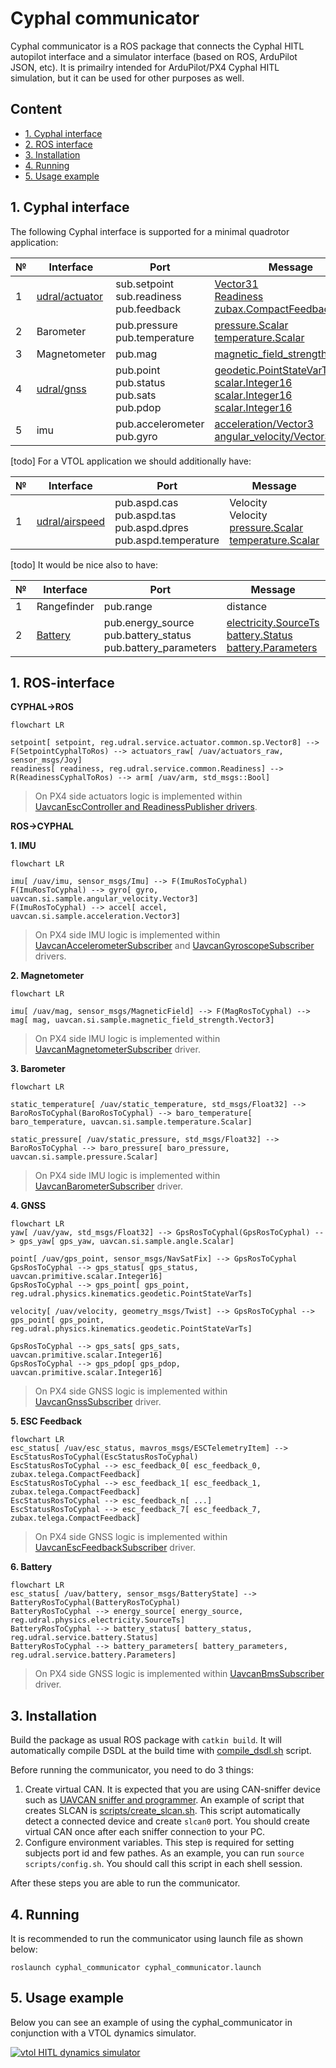 # Cyphal communicator

Cyphal communicator is a ROS package that connects the Cyphal HITL autopilot interface and a simulator interface (based on ROS, ArduPilot JSON, etc). It is primailry intended for ArduPilot/PX4 Cyphal HITL simulation, but it can be used for other purposes as well.

## Content

  - [1. Cyphal interface](#1-cyphal-interface)
  - [2. ROS interface](#1-ros-interface)
  - [3. Installation](#2-installation)
  - [4. Running](#4-running)
  - [5. Usage example](#5-usage-example)

## 1. Cyphal interface

The following Cyphal interface is supported for a minimal quadrotor application:

| № | Interface | Port | Message |
| - | --------- | ---- | ------- |
| 1 | [udral/actuator](https://github.com/OpenCyphal/public_regulated_data_types/tree/master/reg/udral/service/actuator) | sub.setpoint </br> sub.readiness </br> pub.feedback | [Vector31](https://github.com/OpenCyphal/public_regulated_data_types/blob/master/reg/udral/service/actuator/common/sp/Vector31.0.1.dsdl) </br> [Readiness](https://github.com/OpenCyphal/public_regulated_data_types/blob/master/reg/udral/service/common/Readiness.0.1.dsdl) </br> [zubax.CompactFeedback](https://github.com/Zubax/zubax_dsdl/blob/master/zubax/telega/CompactFeedback.1.0.dsdl) |
| 2 | Barometer | pub.pressure </br> pub.temperature | [pressure.Scalar](https://github.com/OpenCyphal/public_regulated_data_types/blob/master/uavcan/si/sample/pressure/Scalar.1.0.dsdl) </br> [temperature.Scalar](https://github.com/OpenCyphal/public_regulated_data_types/blob/master/uavcan/si/sample/temperature/Scalar.1.0.dsdl) |
| 3 | Magnetometer | pub.mag | [magnetic_field_strength.Vector3](https://github.com/OpenCyphal/public_regulated_data_types/blob/master/uavcan/si/sample/magnetic_field_strength/Vector3.1.0.dsdl) |
| 4 | [udral/gnss](https://nunaweb.opencyphal.org/api/storage/docs/docs/reg/index.html#reg_drone_service_gnss) | pub.point </br> pub.status </br> pub.sats </br> pub.pdop | [geodetic.PointStateVarTs](https://github.com/OpenCyphal/public_regulated_data_types/blob/master/reg/udral/physics/kinematics/geodetic/PointStateVarTs.0.1.dsdl) </br> [scalar.Integer16](https://github.com/OpenCyphal/public_regulated_data_types/blob/master/uavcan/primitive/scalar/Integer16.1.0.dsdl) </br> [scalar.Integer16](https://github.com/OpenCyphal/public_regulated_data_types/blob/master/uavcan/primitive/scalar/Integer16.1.0.dsdl) </br> [scalar.Integer16](https://github.com/OpenCyphal/public_regulated_data_types/blob/master/uavcan/primitive/scalar/Integer16.1.0.dsdl) |
| 5 | imu | pub.accelerometer </br> pub.gyro | [acceleration/Vector3](https://github.com/OpenCyphal/public_regulated_data_types/blob/master/uavcan/si/sample/acceleration/Vector3.1.0.dsdl) </br> [angular_velocity/Vector3](https://github.com/OpenCyphal/public_regulated_data_types/blob/master/uavcan/si/sample/angular_velocity/Vector3.1.0.dsdl) |

[todo] For a VTOL application we should additionally have:

| № | Interface | Port | Message |
| - | --------- | ---- | ------- |
| 1 | [udral/airspeed](https://nunaweb.opencyphal.org/api/storage/docs/docs/reg/index.html#reg_drone_service_air_data_computer) | pub.aspd.cas </br> pub.aspd.tas </br> pub.aspd.dpres </br> pub.aspd.temperature | Velocity </br> Velocity </br> [pressure.Scalar](https://github.com/OpenCyphal/public_regulated_data_types/blob/master/uavcan/si/sample/pressure/Scalar.1.0.dsdl) </br> [temperature.Scalar](https://github.com/OpenCyphal/public_regulated_data_types/blob/master/uavcan/si/sample/temperature/Scalar.1.0.dsdl) |

[todo] It would be nice also to have:

| № | Interface | Port | Message | Rate |
| - | --------- | ---- | ------- | ---- |
| 1 | Rangefinder | pub.range | distance | |
| 2 | [Battery](https://nunaweb.opencyphal.org/api/storage/docs/docs/reg/index.html#reg_drone_service_battery) | pub.energy_source </br> pub.battery_status </br> pub.battery_parameters | [electricity.SourceTs](https://github.com/OpenCyphal/public_regulated_data_types/blob/master/reg/udral/physics/electricity/SourceTs.0.1.dsdl) </br> [battery.Status](https://github.com/OpenCyphal/public_regulated_data_types/blob/master/reg/udral/service/battery/Status.0.2.dsdl) </br> [battery.Parameters](https://github.com/OpenCyphal/public_regulated_data_types/blob/master/reg/udral/service/battery/Parameters.0.3.dsdl) | 1...100 </br> ~1 </br> ~0.2 |


## 1. ROS-interface

**CYPHAL->ROS**

```mermaid
flowchart LR

setpoint[ setpoint, reg.udral.service.actuator.common.sp.Vector8] --> F(SetpointCyphalToRos) --> actuators_raw[ /uav/actuators_raw, sensor_msgs/Joy]
readiness[ readiness, reg.udral.service.common.Readiness] --> R(ReadinessCyphalToRos) --> arm[ /uav/arm, std_msgs::Bool]
```

> On PX4 side actuators logic is implemented within [UavcanEscController and ReadinessPublisher drivers](https://github.com/ZilantRobotics/PX4-Autopilot/blob/cyphal-hitl/src/drivers/cyphal/Actuators/EscClient.hpp).

**ROS->CYPHAL**

**1. IMU**

```mermaid
flowchart LR

imu[ /uav/imu, sensor_msgs/Imu] --> F(ImuRosToCyphal)
F(ImuRosToCyphal) --> gyro[ gyro, uavcan.si.sample.angular_velocity.Vector3]
F(ImuRosToCyphal) --> accel[ accel, uavcan.si.sample.acceleration.Vector3]
```

> On PX4 side IMU logic is implemented within [UavcanAccelerometerSubscriber](https://github.com/ZilantRobotics/PX4-Autopilot/blob/cyphal-hitl/src/drivers/cyphal/Subscribers/udral/Accelerometer.hpp) and [UavcanGyroscopeSubscriber](https://github.com/ZilantRobotics/PX4-Autopilot/blob/cyphal-hitl/src/drivers/cyphal/Subscribers/udral/Gyroscope.hpp) drivers.

**2. Magnetometer**

```mermaid
flowchart LR

imu[ /uav/mag, sensor_msgs/MagneticField] --> F(MagRosToCyphal) --> mag[ mag, uavcan.si.sample.magnetic_field_strength.Vector3]
```

> On PX4 side IMU logic is implemented within [UavcanMagnetometerSubscriber](https://github.com/ZilantRobotics/PX4-Autopilot/blob/cyphal-hitl/src/drivers/cyphal/Subscribers/udral/Magnetometer.hpp) driver.

**3. Barometer**

```mermaid
flowchart LR

static_temperature[ /uav/static_temperature, std_msgs/Float32] --> BaroRosToCyphal(BaroRosToCyphal) --> baro_temperature[ baro_temperature, uavcan.si.sample.temperature.Scalar]

static_pressure[ /uav/static_pressure, std_msgs/Float32] --> BaroRosToCyphal --> baro_pressure[ baro_pressure, uavcan.si.sample.pressure.Scalar]
```

> On PX4 side IMU logic is implemented within [UavcanBarometerSubscriber](https://github.com/ZilantRobotics/PX4-Autopilot/blob/cyphal-hitl/src/drivers/cyphal/Subscribers/udral/Barometer.hpp) driver.

**4. GNSS**

```mermaid
flowchart LR
yaw[ /uav/yaw, std_msgs/Float32] --> GpsRosToCyphal(GpsRosToCyphal) --> gps_yaw[ gps_yaw, uavcan.si.sample.angle.Scalar]

point[ /uav/gps_point, sensor_msgs/NavSatFix] --> GpsRosToCyphal
GpsRosToCyphal --> gps_status[ gps_status, uavcan.primitive.scalar.Integer16]
GpsRosToCyphal --> gps_point[ gps_point, reg.udral.physics.kinematics.geodetic.PointStateVarTs]

velocity[ /uav/velocity, geometry_msgs/Twist] --> GpsRosToCyphal --> gps_point[ gps_point, reg.udral.physics.kinematics.geodetic.PointStateVarTs]

GpsRosToCyphal --> gps_sats[ gps_sats, uavcan.primitive.scalar.Integer16]
GpsRosToCyphal --> gps_pdop[ gps_pdop, uavcan.primitive.scalar.Integer16]
```

> On PX4 side GNSS logic is implemented within [UavcanGnssSubscriber](https://github.com/ZilantRobotics/PX4-Autopilot/blob/cyphal-hitl/src/drivers/cyphal/Subscribers/udral/Gnss.hpp) driver.

**5. ESC Feedback**

```mermaid
flowchart LR
esc_status[ /uav/esc_status, mavros_msgs/ESCTelemetryItem] --> EscStatusRosToCyphal(EscStatusRosToCyphal)
EscStatusRosToCyphal --> esc_feedback_0[ esc_feedback_0, zubax.telega.CompactFeedback]
EscStatusRosToCyphal --> esc_feedback_1[ esc_feedback_1, zubax.telega.CompactFeedback]
EscStatusRosToCyphal --> esc_feedback_n[ ...]
EscStatusRosToCyphal --> esc_feedback_7[ esc_feedback_7, zubax.telega.CompactFeedback]
```

> On PX4 side GNSS logic is implemented within [UavcanEscFeedbackSubscriber](https://github.com/ZilantRobotics/PX4-Autopilot/blob/cyphal-hitl/src/drivers/cyphal/Actuators/EscClient.hpp) driver.

**6. Battery**

```mermaid
flowchart LR
esc_status[ /uav/battery, sensor_msgs/BatteryState] --> BatteryRosToCyphal(BatteryRosToCyphal)
BatteryRosToCyphal --> energy_source[ energy_source, reg.udral.physics.electricity.SourceTs]
BatteryRosToCyphal --> battery_status[ battery_status, reg.udral.service.battery.Status]
BatteryRosToCyphal --> battery_parameters[ battery_parameters, reg.udral.service.battery.Parameters]
```

> On PX4 side GNSS logic is implemented within [UavcanBmsSubscriber](https://github.com/ZilantRobotics/PX4-Autopilot/blob/cyphal-hitl/src/drivers/cyphal/Subscribers/udral/Battery.hpp) driver.

## 3. Installation

Build the package as usual ROS package with `catkin build`. It will automatically compile DSDL at the build time with [compile_dsdl.sh](compile_dsdl.sh) script.

Before running the communicator, you need to do 3 things:
1. Create virtual CAN. It is expected that you are using CAN-sniffer device such as [UAVCAN sniffer and programmer](https://docs.raccoonlab.co/guide/programmer_sniffer/). An example of script that creates SLCAN is [scripts/create_slcan.sh](scripts/create_slcan.sh). This script automatically detect a connected device and create `slcan0` port. You should create virtual CAN once after each sniffer connection to your PC.
2. Configure environment variables. This step is required for setting subjects port id and few pathes. As an example, you can run `source scripts/config.sh`. You should call this script in each shell session.

After these steps you are able to run the communicator.

## 4. Running

It is recommended to run the communicator using launch file as shown below:

```
roslaunch cyphal_communicator cyphal_communicator.launch
```

## 5. Usage example

Below you can see an example of using the cyphal_communicator in conjunction with a VTOL dynamics simulator.

[![vtol HITL dynamics simulator](https://img.youtube.com/vi/JmElAwgAoSc/0.jpg)](https://youtu.be/JmElAwgAoSc)
